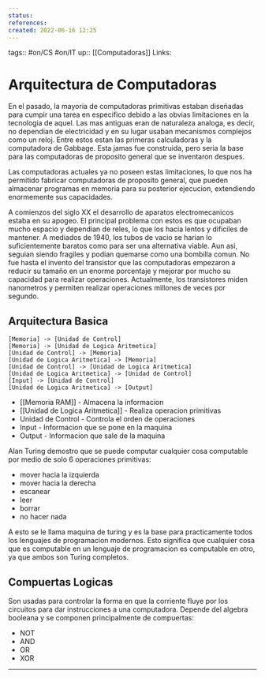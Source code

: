 ```yaml
---
status:
references:
created: 2022-06-16 12:25
---
```

tags:: #on/CS  #on/IT 
up:: [[Computadoras]]
Links: 
# Arquitectura de Computadoras
En el pasado, la mayoria de computadoras primitivas estaban diseñadas para cumpir una tarea en especifico debido a las obvias limitaciones en la tecnologia de aquel. Las mas antiguas eran de naturaleza analoga, es decir, no dependian de electricidad y en su lugar usaban mecanismos complejos como un reloj. Entre estos estan las primeras calculadoras y la computadora de Gabbage. Esta jamas fue construida, pero seria la base para las computadoras de proposito general que se inventaron despues.

Las computadoras actuales ya no poseen estas limitaciones, lo que nos ha permitido fabricar computadoras de proposito general, que pueden almacenar programas en memoria para su posterior ejecucion, extendiendo enormemente sus capacidades.

A comienzos del siglo XX el desarrollo de aparatos electromecanicos estaba en su apogeo. El principal problema con estos es que ocupaban mucho espacio y dependian de reles, lo que los hacia lentos y dificiles de mantener. A mediados de 1940, los tubos de vacio se harian lo suficientemente baratos como para ser una alternativa viable. Aun asi, seguian siendo fragiles y podian quemarse como una bombilla comun. No fue hasta el invento del transistor que las computadoras empezaron a reducir su tamaño en un enorme porcentaje y mejorar por mucho su capacidad para realizar operaciones. Actualmente, los transistores miden nanometros y permiten realizar operaciones millones de veces por segundo.

## Arquitectura Basica

```nomnoml
[Memoria] -> [Unidad de Control]
[Memoria] -> [Unidad de Logica Aritmetica]
[Unidad de Control] -> [Memoria]
[Unidad de Logica Aritmetica] -> [Memoria]
[Unidad de Control] -> [Unidad de Logica Aritmetica]
[Unidad de Logica Aritmetica] -> [Unidad de Control]
[Input] -> [Unidad de Control]
[Unidad de Logica Aritmetica] -> [Output]
```

- [[Memoria RAM]] - Almacena la informacion
- [[Unidad de Logica Aritmetica]] - Realiza operacion primitivas
- Unidad de Control - Controla el orden de operaciones
- Input - Informacion que se pone en la maquina
- Output - Informacion que sale de la maquina 

Alan Turing demostro que se puede computar cualquier cosa computable por medio de solo 6 operaciones primitivas: 
- mover hacia la izquierda
- mover hacia la derecha
- escanear
- leer
- borrar
- no hacer nada

A esto se le llama maquina de turing y es la base para practicamente todos los lenguajes de programacion modernos. Esto significa que cualquier cosa que es computable en un lenguaje de programacion es computable en otro, ya que ambos son Turing completos.

## Compuertas Logicas
Son usadas para controlar la forma en que la corriente fluye por los circuitos para dar instrucciones a una computadora. Depende del algebra booleana y se componen principalmente de compuertas:
- NOT
- AND
- OR
- XOR
___
